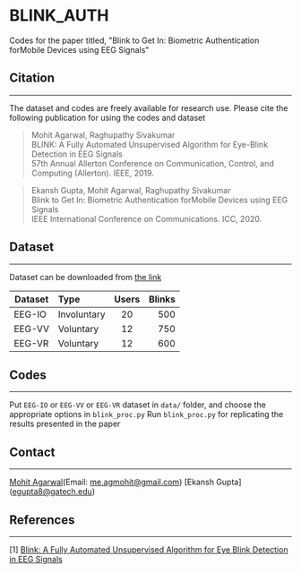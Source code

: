 # BLINK_AUTH
Codes for the paper titled, "Blink to Get In: Biometric Authentication forMobile Devices using EEG Signals"

## Citation
------------
The dataset and codes are freely available for research use. Please cite the following publication for using the codes and dataset
<blockquote>
  <p>Mohit Agarwal, Raghupathy Sivakumar<br />
BLINK: A Fully Automated Unsupervised Algorithm for Eye-Blink Detection in EEG Signals<br />
57th Annual Allerton Conference on Communication, Control, and Computing (Allerton). IEEE, 2019.</p>
</blockquote>

<blockquote>
  <p>Ekansh Gupta, Mohit Agarwal, Raghupathy Sivakumar<br />
Blink to Get In: Biometric Authentication forMobile Devices using EEG Signals<br />
IEEE International Conference on Communications. ICC, 2020.</p>
</blockquote>

## Dataset
----------
Dataset can be downloaded from [the link](http://gnan.ece.gatech.edu/eeg-eyeblinks/)

| Dataset       |  Type     | Users         | Blinks|
| ------------- |:----------|:-------------:| -----:|
| EEG-IO        |Involuntary| 20            | 500   |
| EEG-VV        |Voluntary  | 12            | 750   |
| EEG-VR        |Voluntary  | 12            | 600   |

## Codes
--------

Put `EEG-IO` or `EEG-VV` or `EEG-VR` dataset in `data/` folder, and choose the appropriate options in `blink_proc.py`
Run `blink_proc.py` for replicating the results presented in the paper



## Contact
----------
[Mohit Agarwal](http://agmohit.com)(Email: me.agmohit@gmail.com)
[Ekansh Gupta] (egupta8@gatech.edu)

## References
-------------

[1] [Blink: A Fully Automated Unsupervised Algorithm for Eye Blink Detection in EEG Signals](http://gnan.ece.gatech.edu/archive/agarwal-blink.pdf)
